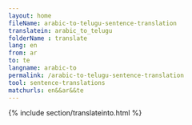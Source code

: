 ```yaml
---
layout: home
fileName: arabic-to-telugu-sentence-translation
translatein: arabic_to_telugu
folderName : translate
lang: en
from: ar
to: te
langname: arabic-to
permalink: /arabic-to-telugu-sentence-translation
tool: sentence-translations
matchurls: en&&ar&&te
---
```

{% include section/translateinto.html %}

